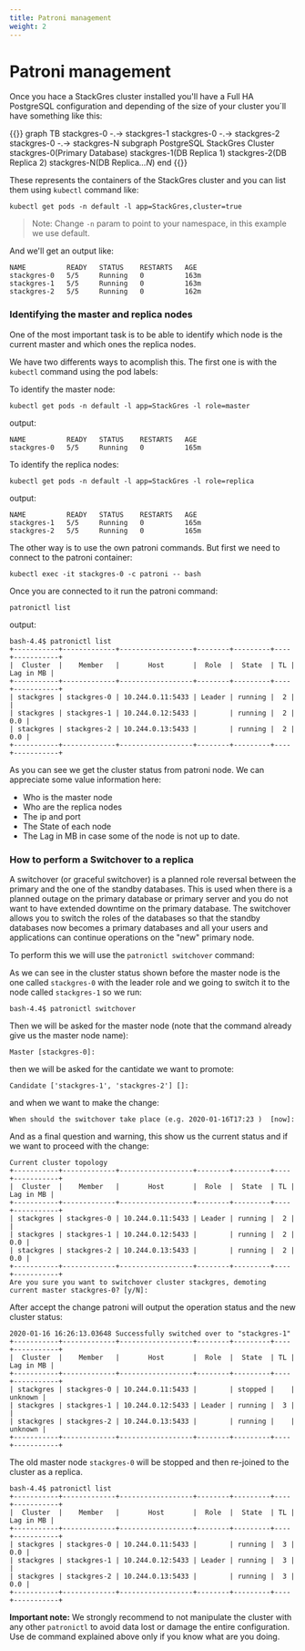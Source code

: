 ```yaml
---
title: Patroni management
weight: 2
---
```


# Patroni management

Once you hace a StackGres cluster installed you'll have a Full HA PostgreSQL configuration and depending of the size of your cluster you´ll have something like this:

{{<mermaid>}}
graph TB
    stackgres-0 -.-> stackgres-1
    stackgres-0 -.-> stackgres-2
    stackgres-0 -.-> stackgres-N
    subgraph PostgreSQL StackGres Cluster
        stackgres-0(Primary Database)
        stackgres-1(DB Replica 1)
        stackgres-2(DB Replica 2)
        stackgres-N(DB Replica<i>...N</i>)
    end
{{</mermaid>}}

These represents the containers of the StackGres cluster and you can list them using `kubectl` command like:

`kubectl get pods -n default -l app=StackGres,cluster=true`

>Note: Change `-n` param to point to your namespace, in this example we use default.

And we'll get an output like:

```
NAME          READY   STATUS    RESTARTS   AGE
stackgres-0   5/5     Running   0          163m
stackgres-1   5/5     Running   0          163m
stackgres-2   5/5     Running   0          162m
```

### Identifying the master and replica nodes

One of the most important task is to be able to identify which node is the current master and which ones the replica nodes.

We have two differents ways to acomplish this. The first one is with the `kubectl` command using the pod labels:

To identify the master node:

`kubectl get pods -n default -l app=StackGres -l role=master`

output:

```
NAME          READY   STATUS    RESTARTS   AGE
stackgres-0   5/5     Running   0          165m
```

To identify the replica nodes:

`kubectl get pods -n default -l app=StackGres -l role=replica`


output:

```
NAME          READY   STATUS    RESTARTS   AGE
stackgres-1   5/5     Running   0          165m
stackgres-2   5/5     Running   0          165m
```

The other way is to use the own patroni commands. But first we need to connect to the patroni container:

`kubectl exec -it stackgres-0 -c patroni -- bash`

Once you are connected to it run the patroni command:

`patronictl list`

output:

```
bash-4.4$ patronictl list
+-----------+-------------+------------------+--------+---------+----+-----------+
|  Cluster  |    Member   |       Host       |  Role  |  State  | TL | Lag in MB |
+-----------+-------------+------------------+--------+---------+----+-----------+
| stackgres | stackgres-0 | 10.244.0.11:5433 | Leader | running |  2 |           |
| stackgres | stackgres-1 | 10.244.0.12:5433 |        | running |  2 |       0.0 |
| stackgres | stackgres-2 | 10.244.0.13:5433 |        | running |  2 |       0.0 |
+-----------+-------------+------------------+--------+---------+----+-----------+
```

As you can see we get the cluster status from patroni node. We can appreciate some value information here:

- Who is the master node
- Who are the replica nodes
- The ip and port
- The State of each node
- The Lag in MB in case some of the node is not up to date.


### How to perform a Switchover to a replica

A switchover (or graceful switchover) is a planned role reversal between the primary and the one of the standby databases. This is used when there is a planned outage on the primary database or primary server and you do not want to have extended downtime on the primary database. The switchover allows you to switch the roles of the databases so that the standby databases now becomes a primary databases and all your users and applications can continue operations on the "new" primary node.


To perform this we will use the `patronictl switchover` command:

As we can see in the cluster status shown before the master node is the one called `stackgres-0` with the leader role and we going to switch it to the node called `stackgres-1` so we run:

```
bash-4.4$ patronictl switchover
```

Then we will be asked for the master node (note that the command already give us the master node name):

```
Master [stackgres-0]:
```

then we will be asked for the cantidate we want to promote:

```
Candidate ['stackgres-1', 'stackgres-2'] []:
```

and when we want to make the change:

```
When should the switchover take place (e.g. 2020-01-16T17:23 )  [now]:
```

And as a final question and warning, this show us the current status and if we want to proceed with the change:

```
Current cluster topology
+-----------+-------------+------------------+--------+---------+----+-----------+
|  Cluster  |    Member   |       Host       |  Role  |  State  | TL | Lag in MB |
+-----------+-------------+------------------+--------+---------+----+-----------+
| stackgres | stackgres-0 | 10.244.0.11:5433 | Leader | running |  2 |           |
| stackgres | stackgres-1 | 10.244.0.12:5433 |        | running |  2 |       0.0 |
| stackgres | stackgres-2 | 10.244.0.13:5433 |        | running |  2 |       0.0 |
+-----------+-------------+------------------+--------+---------+----+-----------+
Are you sure you want to switchover cluster stackgres, demoting current master stackgres-0? [y/N]:
```

After accept the change patroni will output the operation status and the new cluster status:

```
2020-01-16 16:26:13.03648 Successfully switched over to "stackgres-1"
+-----------+-------------+------------------+--------+---------+----+-----------+
|  Cluster  |    Member   |       Host       |  Role  |  State  | TL | Lag in MB |
+-----------+-------------+------------------+--------+---------+----+-----------+
| stackgres | stackgres-0 | 10.244.0.11:5433 |        | stopped |    |   unknown |
| stackgres | stackgres-1 | 10.244.0.12:5433 | Leader | running |  3 |           |
| stackgres | stackgres-2 | 10.244.0.13:5433 |        | running |    |   unknown |
+-----------+-------------+------------------+--------+---------+----+-----------+
```

The old master node `stackgres-0` will be stopped and then re-joined to the cluster as a replica.

```
bash-4.4$ patronictl list
+-----------+-------------+------------------+--------+---------+----+-----------+
|  Cluster  |    Member   |       Host       |  Role  |  State  | TL | Lag in MB |
+-----------+-------------+------------------+--------+---------+----+-----------+
| stackgres | stackgres-0 | 10.244.0.11:5433 |        | running |  3 |       0.0 |
| stackgres | stackgres-1 | 10.244.0.12:5433 | Leader | running |  3 |           |
| stackgres | stackgres-2 | 10.244.0.13:5433 |        | running |  3 |       0.0 |
+-----------+-------------+------------------+--------+---------+----+-----------+
```

**Important note:** We strongly recommend to not manipulate the cluster with any other `patronictl` to avoid data lost or damage the entire configuration. Use de command explained above only if you know what are you doing.